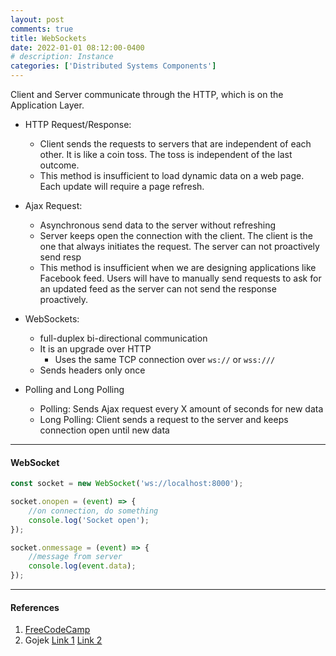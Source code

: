 ```yaml
---
layout: post
comments: true
title: WebSockets
date: 2022-01-01 08:12:00-0400
# description: Instance
categories: ['Distributed Systems Components']
---
```


Client and Server communicate through the HTTP, which is on the Application Layer.

* HTTP Request/Response:
    * Client sends the requests to servers that are independent of each other. It is like a coin toss. The toss is independent of the last outcome.
    * This method is insufficient to load dynamic data on a web page. Each update will require a page refresh.

* Ajax Request:
    * Asynchronous send data to the server without refreshing
    * Server keeps open the connection with the client. The client is the one that always initiates the request. The server can not proactively send resp
    * This method is insufficient when we are designing applications like Facebook feed. Users will have to manually send requests to ask for an updated feed as the server can not send the response proactively.

* WebSockets:
    * full-duplex bi-directional communication
    * It is an upgrade over HTTP
        * Uses the same TCP connection over `ws://` or `wss:///`
    * Sends headers only once

* Polling and Long Polling
    * Polling: Sends Ajax request every X amount of seconds for new data
    * Long Polling: Client sends a request to the server and keeps connection open until new data

---

#### WebSocket


```js
const socket = new WebSocket('ws://localhost:8000');

socket.onopen = (event) => {
    //on connection, do something
    console.log('Socket open');
});

socket.onmessage = (event) => {
    //message from server
    console.log(event.data);
});

```



---

#### References

1. [FreeCodeCamp](https://www.youtube.com/watch?v=8ARodQ4Wlf4&ab_channel=freeCodeCamp.org)
2. Gojek [Link 1](https://blog.gojek.io/introducing-courier-the-information-superhighway-between-mobile-server/) [Link 2](https://www.gojek.io/blog/the-quest-for-a-message-broker-for-our-courier?utm_source=medium&utm_medium=blog&utm_campaign=blog_courierpart2)